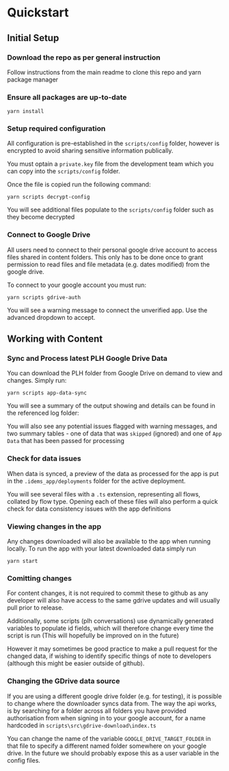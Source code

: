 # Quickstart

## Initial Setup

### Download the repo as per general instruction

Follow instructions from the main readme to clone this repo and yarn package manager

### Ensure all packages are up-to-date

```
yarn install
```

### Setup required configuration

All configuration is pre-established in the `scripts/config` folder, however is encrypted to avoid sharing sensitive information publically.

You must optain a `private.key` file from the development team which you can copy into the `scripts/config` folder.

Once the file is copied run the following command:

```
yarn scripts decrypt-config
```

You will see additional files populate to the `scripts/config` folder such as they become decrypted

### Connect to Google Drive

All users need to connect to their personal google drive account to access files shared in content folders. This only has to be done once to grant permission to read files and file metadata (e.g. dates modified) from the google drive.

To connect to your google account you must run:

```
yarn scripts gdrive-auth
```

You will see a warning message to connect the unverified app. Use the advanced dropdown to accept.

## Working with Content

### Sync and Process latest PLH Google Drive Data

You can download the PLH folder from Google Drive on demand to view and changes. Simply run:

```
yarn scripts app-data-sync
```

You will see a summary of the output showing and details can be found in the referenced log folder:

You will also see any potential issues flagged with warning messages, and two summary tables - one of data that was `skipped` (ignored) and one of `App Data` that has been passed for processing

### Check for data issues

When data is synced, a preview of the data as processed for the app is put in the `.idems_app/deployments` folder for the active deployment.

You will see several files with a `.ts` extension, representing all flows, collated by flow type. Opening each of these files will also perform a quick check for data consistency issues with the app definitions

### Viewing changes in the app

Any changes downloaded will also be available to the app when running locally.
To run the app with your latest downloaded data simply run

```
yarn start
```

### Comitting changes

For content changes, it is not required to commit these to github as any developer will also have access to the same gdrive updates and will usually pull prior to release. 

Additionally, some scripts (plh conversations) use dynamically generated variables to populate id fields, which will therefore change every time the script is run (This will hopefully be improved on in the future)


However it may sometimes be good practice to make a pull request for the changed data, if wishing to identify specific things of note to developers (although this might be easier outside of github).

### Changing the GDrive data source

If you are using a different google drive folder (e.g. for testing), it is possible to change where the downloader syncs data from. The way the api works, is by searching for a folder across all folders you have provided authorisation from when signing in to your google account, for a name hardcoded in `scripts\src\gdrive-download\index.ts`

You can change the name of the variable `GOOGLE_DRIVE_TARGET_FOLDER` in that file to specify a different named folder somewhere on your google drive. In the future we should probably expose this as a user variable in the config files.

